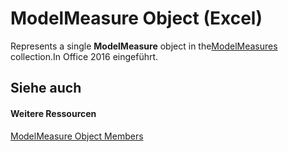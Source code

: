 
# ModelMeasure Object (Excel)

Represents a single  **ModelMeasure** object in the[ModelMeasures](b0edac9a-e10d-ec51-d9e7-6fa8a29dcda8.md) collection.In Office 2016 eingeführt.


## Siehe auch


#### Weitere Ressourcen


[ModelMeasure Object Members](http://msdn.microsoft.com/library/cf266597-271b-9e31-e0d0-f39079ff337e%28Office.15%29.aspx)